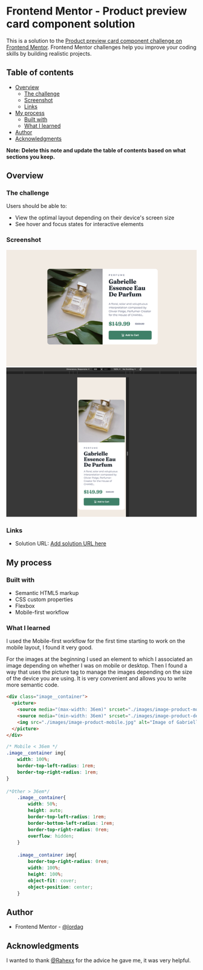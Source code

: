 # Frontend Mentor - Product preview card component solution

This is a solution to the [Product preview card component challenge on Frontend Mentor](https://www.frontendmentor.io/challenges/product-preview-card-component-GO7UmttRfa). Frontend Mentor challenges help you improve your coding skills by building realistic projects. 

## Table of contents

- [Overview](#overview)
  - [The challenge](#the-challenge)
  - [Screenshot](#screenshot)
  - [Links](#links)
- [My process](#my-process)
  - [Built with](#built-with)
  - [What I learned](#what-i-learned)
- [Author](#author)
- [Acknowledgments](#acknowledgments)

**Note: Delete this note and update the table of contents based on what sections you keep.**

## Overview

### The challenge

Users should be able to:

- View the optimal layout depending on their device's screen size
- See hover and focus states for interactive elements

### Screenshot

![](./descktop-screenshot.png)
![](./mobile-screenshot.png)

### Links

- Solution URL: [Add solution URL here](https://your-solution-url.com)

## My process

### Built with

- Semantic HTML5 markup
- CSS custom properties
- Flexbox
- Mobile-first workflow

### What I learned

I used the Mobile-first workflow for the first time starting to work on the mobile layout, I found it very good.

For the images at the beginning I used an element to which I associated an image depending on whether I was on mobile or desktop.
Then I found a way that uses the picture tag to manage the images depending on the size of the device you are using.
It is very convenient and allows you to write more semantic code.

```html
<div class="image__container">
  <picture>
    <source media="(max-width: 36em)" srcset="./images/image-product-mobile.jpg">
    <source media="(min-width: 36em)" srcset="./images/image-product-desktop.jpg">
    <img src="./images/image-product-mobile.jpg" alt="Image of Gabrielle Essence Eau De Parfum">
  </picture>
</div>
```
```css
/* Mobile < 36em */
.image__container img{
    width: 100%;
    border-top-left-radius: 1rem;
    border-top-right-radius: 1rem;
} 

/*Other > 36em*/
    .image__container{
        width: 50%;
        height: auto;
        border-top-left-radius: 1rem;
        border-bottom-left-radius: 1rem;
        border-top-right-radius: 0rem;
        overflow: hidden;
    }
    
    .image__container img{
        border-top-right-radius: 0rem;
        width: 100%;
        height: 100%;
        object-fit: cover;
        object-position: center;
    }
```

## Author

- Frontend Mentor - [@lordag](https://www.frontendmentor.io/profile/lordag)

## Acknowledgments

I wanted to thank  [@Rahexx](https://www.frontendmentor.io/profile/Rahexx) for the advice he gave me, it was very helpful.